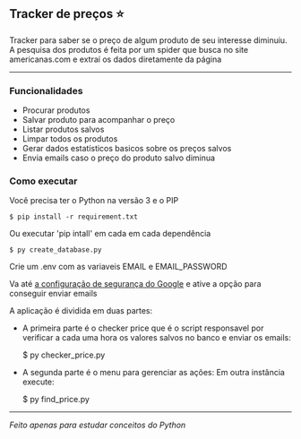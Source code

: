 ## Tracker de preços :star:

Tracker para saber se o preço de algum produto de seu interesse diminuiu. A pesquisa dos produtos é feita por um spider que busca no site americanas.com e extraí os dados diretamente da página

---
### Funcionalidades

- Procurar produtos
- Salvar produto para acompanhar o preço
- Listar produtos salvos
- Limpar todos os produtos
- Gerar dados estatísticos basicos sobre os preços salvos
- Envia emails caso o preço do produto salvo diminua

### Como executar

Você precisa ter o Python na versão 3 e o PIP

    $ pip install -r requirement.txt

Ou executar 'pip intall' em cada em cada dependência

    $ py create_database.py

Crie um .env com as variaveis EMAIL e EMAIL_PASSWORD

Va até [a configuração de segurança do Google](https://myaccount.google.com/u/2/lesssecureapps?pageId=none)
e ative a opção para conseguir enviar emails

A aplicação é dividida em duas partes:
 - A primeira parte é o checker price que é o script responsavel por verificar a cada uma hora os valores salvos no banco e enviar os emails:
    
    $ py checker_price.py

 - A segunda parte é o menu para gerenciar as ações:
 Em outra instância execute:
    
    $ py find_price.py

---
_Feito apenas para estudar conceitos do Python_


